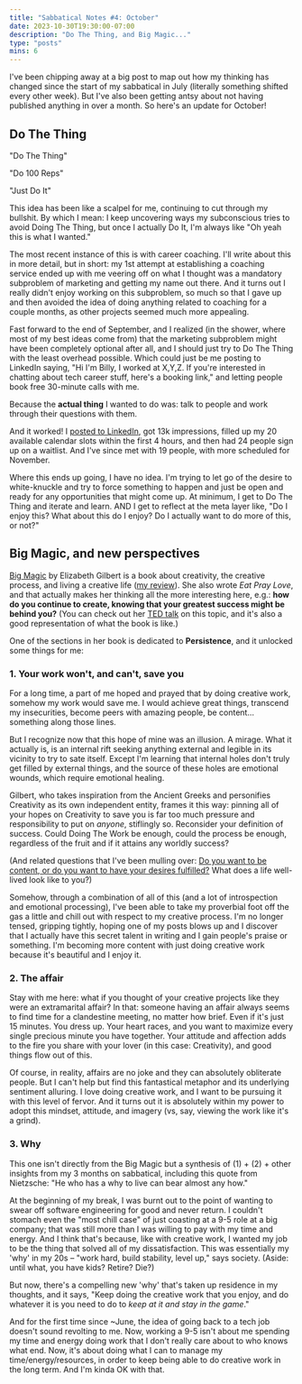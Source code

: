 ```yaml
---
title: "Sabbatical Notes #4: October"
date: 2023-10-30T19:30:00-07:00
description: "Do The Thing, and Big Magic..."
type: "posts"
mins: 6
---
```


I've been chipping away at a big post to map out how my thinking has changed since the start of my sabbatical in July (literally something shifted every other week). But I've also been getting antsy about not having published anything in over a month. So here's an update for October!

## Do The Thing

"Do The Thing"
 
"Do 100 Reps"

"Just Do It"

This idea has been like a scalpel for me, continuing to cut through my bullshit. By which I mean: I keep uncovering ways my subconscious tries to avoid Doing The Thing, but once I actually Do It, I'm always like "Oh yeah this is what I wanted."

The most recent instance of this is with career coaching. I'll write about this in more detail, but in short: my 1st attempt at establishing a coaching service ended up with me veering off on what I thought was a mandatory subproblem of marketing and getting my name out there. And it turns out I really didn't enjoy working on this subproblem, so much so that I gave up and then avoided the idea of doing anything related to coaching for a couple months, as other projects seemed much more appealing.

Fast forward to the end of September, and I realized (in the shower, where most of my best ideas come from) that the marketing subproblem might have been completely optional after all, and I should just try to Do The Thing with the least overhead possible. Which could just be me posting to LinkedIn saying, "Hi I'm Billy, I worked at X,Y,Z. If you're interested in chatting about tech career stuff, here's a booking link," and letting people book free 30-minute calls with me.

Because the **actual thing** I wanted to do was: talk to people and work through their questions with them.

And it worked! I <a target="_blank" href="https://www.linkedin.com/feed/update/urn:li:activity:7110433966653935616/">posted to LinkedIn</a>, got 13k impressions, filled up my 20 available calendar slots within the first 4 hours, and then had 24 people sign up on a waitlist. And I've since met with 19 people, with more scheduled for November.

Where this ends up going, I have no idea. I'm trying to let go of the desire to white-knuckle and try to force something to happen and just be open and ready for any opportunities that might come up. At minimum, I get to Do The Thing and iterate and learn. AND I get to reflect at the meta layer like, "Do I enjoy this? What about this do I enjoy? Do I actually want to do more of this, or not?"

## Big Magic, and new perspectives

<a target="_blank" href="https://www.amazon.com/Big-Magic-Creative-Living-Beyond/dp/1594634726/">Big Magic</a> by Elizabeth Gilbert is a book about creativity, the creative process, and living a creative life (<a target="_blank" href="https://www.goodreads.com/review/show/5860522013">my review</a>). She also wrote _Eat Pray Love_, and that actually makes her thinking all the more interesting here, e.g.: **how do you continue to create, knowing that your greatest success might be behind you?** (You can check out her <a target="_blank" href="https://www.ted.com/talks/elizabeth_gilbert_your_elusive_creative_genius">TED talk</a> on this topic, and it's also a good representation of what the book is like.)

One of the sections in her book is dedicated to **Persistence**, and it unlocked some things for me:

### 1. Your work won't, and can't, save you

For a long time, a part of me hoped and prayed that by doing creative work, somehow my work would save me. I would achieve great things, transcend my insecurities, become peers with amazing people, be content... something along those lines.

But I recognize now that this hope of mine was an illusion. A mirage. What it actually is, is an internal rift seeking anything external and legible in its vicinity to try to sate itself. Except I'm learning that internal holes don't truly get filled by external things, and the source of these holes are emotional wounds, which require emotional healing. 

Gilbert, who takes inspiration from the Ancient Greeks and personifies Creativity as its own independent entity, frames it this way: pinning all of your hopes on Creativity to save you is far too much pressure and responsibility to put on _anyone_, stiflingly so. Reconsider your definition of success. Could Doing The Work be enough, could the process be enough, regardless of the fruit and if it attains any worldly success?

(And related questions that I've been mulling over: <a target="_blank" href="https://www.youtube.com/watch?v=jOUoDCuKYbU">Do you want to be content, or do you want to have your desires fulfilled?</a> What does a life well-lived look like to you?)

Somehow, through a combination of all of this (and a lot of introspection and emotional processing), I've been able to take my proverbial foot off the gas a little and chill out with respect to my creative process. I'm no longer tensed, gripping tightly, hoping one of my posts blows up and I discover that I actually have this secret talent in writing and I gain people's praise or something. I'm becoming more content with just doing creative work because it's beautiful and I enjoy it.

### 2. The affair

Stay with me here: what if you thought of your creative projects like they were an extramarital affair? In that: someone having an affair always seems to find time for a clandestine meeting, no matter how brief. Even if it's just 15 minutes. You dress up. Your heart races, and you want to maximize every single precious minute you have together. Your attitude and affection adds to the fire you share with your lover (in this case: Creativity), and good things flow out of this. 

Of course, in reality, affairs are no joke and they can absolutely obliterate people. But I can't help but find this fantastical metaphor and its underlying sentiment alluring. I love doing creative work, and I want to be pursuing it with this level of fervor. And it turns out it is absolutely within my power to adopt this mindset, attitude, and imagery (vs, say, viewing the work like it's a grind).

### 3. Why

This one isn't directly from the Big Magic but a synthesis of (1) + (2) + other insights from my 3 months on sabbatical, including this quote from Nietzsche: "He who has a why to live can bear almost any how."

At the beginning of my break, I was burnt out to the point of wanting to swear off software engineering for good and never return. I couldn't stomach even the "most chill case" of just coasting at a 9-5 role at a big company; that was still more than I was willing to pay with my time and energy. And I think that's because, like with creative work, I wanted my job to be the thing that solved all of my dissatisfaction. This was essentially my 'why' in my 20s – "work hard, build stability, level up," says society. (Aside: until what, you have kids? Retire? Die?)

But now, there's a compelling new 'why' that's taken up residence in my thoughts, and it says, "Keep doing the creative work that you enjoy, and do whatever it is you need to do to _keep at it and stay in the game_."

And for the first time since ~June, the idea of going back to a tech job doesn't sound revolting to me. Now, working a 9-5 isn't about me spending my time and energy doing work that I don't really care about to who knows what end. Now, it's about doing what I can to manage my time/energy/resources, in order to keep being able to do creative work in the long term. And I'm kinda OK with that.
